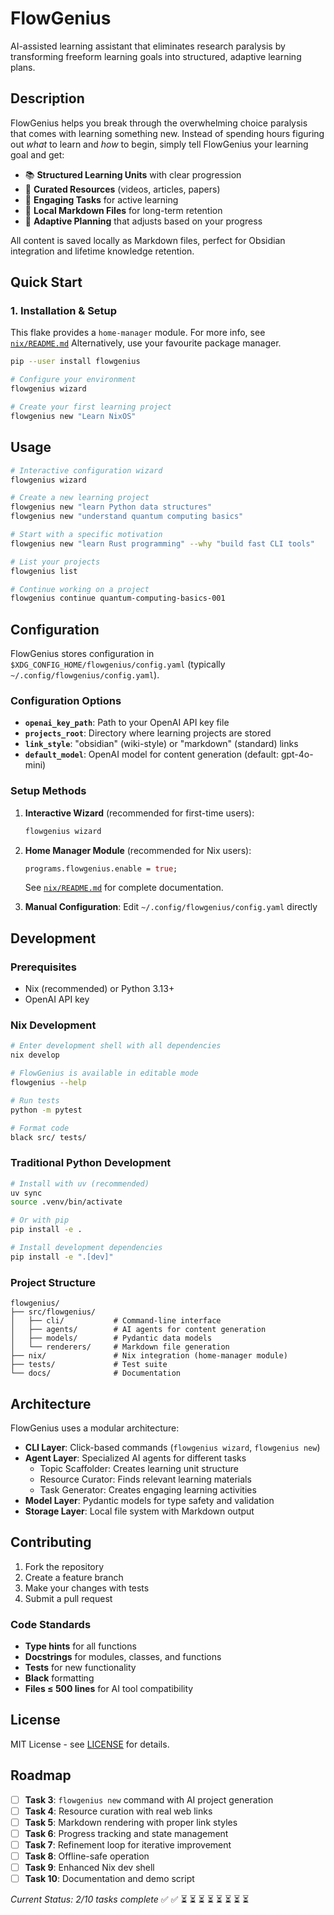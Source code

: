 # FlowGenius

AI-assisted learning assistant that eliminates research paralysis by transforming freeform learning goals into structured, adaptive learning plans.

## Description

FlowGenius helps you break through the overwhelming choice paralysis that comes with learning something new.
Instead of spending hours figuring out *what* to learn and *how* to begin, simply tell FlowGenius your learning goal and get:

- 📚 **Structured Learning Units** with clear progression
- 🔗 **Curated Resources** (videos, articles, papers) 
- 🎯 **Engaging Tasks** for active learning
- 📝 **Local Markdown Files** for long-term retention
- 🔄 **Adaptive Planning** that adjusts based on your progress

All content is saved locally as Markdown files, perfect for Obsidian integration and lifetime knowledge retention.

## Quick Start

### 1. Installation & Setup

This flake provides a `home-manager` module. For more info, see [`nix/README.md`](nix/README.md) 
Alternatively, use your favourite package manager.

```bash
pip --user install flowgenius

# Configure your environment
flowgenius wizard

# Create your first learning project
flowgenius new "Learn NixOS"
```

## Usage

```bash
# Interactive configuration wizard
flowgenius wizard

# Create a new learning project
flowgenius new "learn Python data structures"
flowgenius new "understand quantum computing basics"

# Start with a specific motivation
flowgenius new "learn Rust programming" --why "build fast CLI tools"

# List your projects
flowgenius list

# Continue working on a project  
flowgenius continue quantum-computing-basics-001
```

## Configuration

FlowGenius stores configuration in `$XDG_CONFIG_HOME/flowgenius/config.yaml` (typically `~/.config/flowgenius/config.yaml`).

### Configuration Options

- **`openai_key_path`**: Path to your OpenAI API key file
- **`projects_root`**: Directory where learning projects are stored  
- **`link_style`**: "obsidian" (wiki-style) or "markdown" (standard) links
- **`default_model`**: OpenAI model for content generation (default: gpt-4o-mini)

### Setup Methods

1. **Interactive Wizard** (recommended for first-time users):
   ```bash
   flowgenius wizard
   ```

2. **Home Manager Module** (recommended for Nix users):
   ```nix
   programs.flowgenius.enable = true;
   ```
   See [`nix/README.md`](nix/README.md) for complete documentation.

3. **Manual Configuration**: Edit `~/.config/flowgenius/config.yaml` directly

## Development

### Prerequisites

- Nix (recommended) or Python 3.13+
- OpenAI API key

### Nix Development

```bash
# Enter development shell with all dependencies
nix develop

# FlowGenius is available in editable mode
flowgenius --help

# Run tests
python -m pytest

# Format code  
black src/ tests/
```

### Traditional Python Development

```bash
# Install with uv (recommended)
uv sync
source .venv/bin/activate

# Or with pip
pip install -e .

# Install development dependencies
pip install -e ".[dev]"
```

### Project Structure

```
flowgenius/
├── src/flowgenius/
│   ├── cli/           # Command-line interface
│   ├── agents/        # AI agents for content generation
│   ├── models/        # Pydantic data models
│   └── renderers/     # Markdown file generation
├── nix/               # Nix integration (home-manager module)
├── tests/             # Test suite
└── docs/              # Documentation
```

## Architecture

FlowGenius uses a modular architecture:

- **CLI Layer**: Click-based commands (`flowgenius wizard`, `flowgenius new`)
- **Agent Layer**: Specialized AI agents for different tasks
  - Topic Scaffolder: Creates learning unit structure
  - Resource Curator: Finds relevant learning materials  
  - Task Generator: Creates engaging learning activities
- **Model Layer**: Pydantic models for type safety and validation
- **Storage Layer**: Local file system with Markdown output

## Contributing

1. Fork the repository
2. Create a feature branch
3. Make your changes with tests
4. Submit a pull request

### Code Standards

- **Type hints** for all functions
- **Docstrings** for modules, classes, and functions
- **Tests** for new functionality
- **Black** formatting
- **Files ≤ 500 lines** for AI tool compatibility

## License

MIT License - see [LICENSE](LICENSE) for details.

## Roadmap

- [ ] **Task 3**: `flowgenius new` command with AI project generation
- [ ] **Task 4**: Resource curation with real web links
- [ ] **Task 5**: Markdown rendering with proper link styles
- [ ] **Task 6**: Progress tracking and state management
- [ ] **Task 7**: Refinement loop for iterative improvement
- [ ] **Task 8**: Offline-safe operation
- [ ] **Task 9**: Enhanced Nix dev shell
- [ ] **Task 10**: Documentation and demo script

*Current Status: 2/10 tasks complete* ✅ ✅ ⏳ ⏳ ⏳ ⏳ ⏳ ⏳ ⏳ ⏳